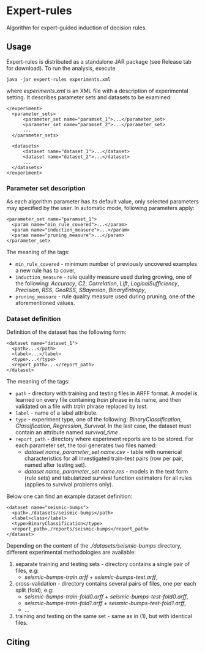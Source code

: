 # Expert-rules
Algorithm for expert-guided induction of decision rules.

## Usage
Expert-rules is distributed as a standalone JAR package (see Release tab for download). To run the analysis, execute
```
java -jar expert-rules experiments.xml
```
where *experiments.xml* is an XML file with a description of experimental setting. It describes parameter sets and datasets to be examined: 
```
</experiment>
  <parameter_sets>
      <parameter_set name="paramset_1">...</parameter_set>
      <parameter_set name="paramset_2">...</parameter_set>
      ...
  </parameter_sets>

  <datasets>
      <dataset name="dataset_1">...</dataset>
      <dataset name="dataset_2">...</dataset>
      ...
  </datasets>
</experiment>
```
### Parameter set description

As each algorithm parameter has its default value, only selected parameters may specified by the user. In automatic mode, following parameters apply:

```
<parameter_set name="paramset_1">
  <param name="min_rule_covered">...</param>
  <param name="induction_measure">...</param>
  <param name="pruning_measure">...</param>
</parameter_set>
```    

The meaning of the tags:
* `min_rule_covered` - minimum number of previously uncovered examples a new rule has to cover,
* `induction_measure` - rule quality measure used during growing, one of the following: *Accuracy*, *C2*, *Correlation*, 		*Lift*,	*LogicalSufficiency*,	*Precision*, *RSS*,	*GeoRSS*, *SBayesian*, *BinaryEntropy*,
* `pruning_measure` - rule quality measure used during pruning, one of the aforementioned values.


### Dataset definition

Definition of the dataset has the following form:

```
<dataset name="dataset_1">
  <path>...</path>
  <label>...</label>
  <type>...</type>
  <report_path>...</report_path>
</dataset>
```

The meaning of the tags:
 * `path` - directory with training and testing files in ARFF format. A model is learned on every file containing *train* phrase in its name, and then validated on a file with *train* phrase replaced by *test*. 
 * `label` - name of a label attribute.
 * `type` - experiment type, one of the following: *BinaryClassification*, *Classification*, *Regression*, *Survival*. In the last case, the dataset must contain an attribute named *survival_time*. 
 * `report_path` - directory where experiment reports are to be stored. For each parameter set, the tool generates two files named: 
      * *dataset name, parameter_set name.csv* - table with numerical characteristics for all investigated train-test pairs (row per pair, named after testing set).
      * *dataset name, parameter_set name.res* - models in the text form (rule sets) and tabularized survival function estimators for all rules (applies to survival problems only).

Below one can find an example dataset definition:
```
<dataset name="seismic-bumps">
  <path>./datasets/seismic-bumps</path>
  <label>class</label>
  <type>BinaryClassification</type>
  <report_path>./reports/seismic-bumps</report_path>
</dataset>
```
Depending on the content of the *./datasets/seismic-bumps* directory, different experimental methodologies are available: 
1. separate training and testing sets - directory contains a single pair of files, e.g:
    * *seismic-bumps-train.arff* + *seismic-bumps-test.arff*,
2. cross-validation - directory contains several pairs of files, one per each split (fold), e.g:
    * *seismic-bumps-train-fold0.arff* + *seismic-bumps-test-fold0.arff*,
    * *seismic-bumps-train-fold1.arff* + *seismic-bumps-test-fold1.arff*,
    * ...
3. training and testing on the same set - same as in (1), but with identical files.


## Citing
